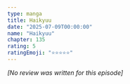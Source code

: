 ```yaml
---
type: manga
title: Haikyuu
date: "2025-07-09T00:00:00"
name: "Haikyuu"
chapter: 135
rating: 5
ratingEmoji: "⭐️⭐️⭐️⭐️⭐️"
---
```


_[No review was written for this episode]_